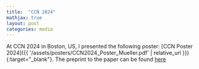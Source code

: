 ```yaml
---
title:  "CCN 2024"
mathjax: true
layout: post
categories: media
---
```


At CCN 2024 in Boston, US, I presented the following poster: [CCN Poster 2024]({{ '/assets/posters/CCN2024_Poster_Mueller.pdf' | relative_url }}){:target="_blank"}.
The preprint to the paper can be found [here](https://www.biorxiv.org/content/10.1101/2024.08.05.606515v1)
